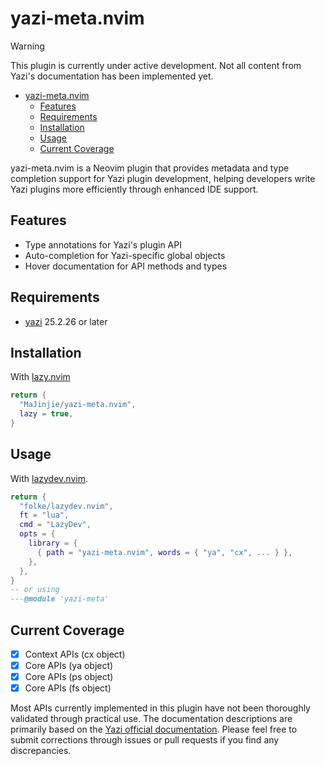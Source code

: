 # yazi-meta.nvim

> [!WARNING]
> This plugin is currently under active development. Not all content from Yazi's documentation has been implemented yet.

<!--toc:start-->

- [yazi-meta.nvim](#yazi-metanvim)
  - [Features](#features)
  - [Requirements](#requirements)
  - [Installation](#installation)
  - [Usage](#usage)
  - [Current Coverage](#current-coverage)
  <!--toc:end-->

yazi-meta.nvim is a Neovim plugin that provides metadata and type completion support for Yazi plugin development, helping developers write Yazi plugins more efficiently through enhanced IDE support.

## Features

- Type annotations for Yazi's plugin API
- Auto-completion for Yazi-specific global objects
- Hover documentation for API methods and types

## Requirements

- [yazi](https://github.com/sxyazi/yazi) 25.2.26 or later

## Installation

With [lazy.nvim](https://github.com/folke/lazy.nvim)

```lua
return {
  "MaJinjie/yazi-meta.nvim",
  lazy = true,
}
```

## Usage

With [lazydev.nvim](https://github.com/folke/lazydev.nvim).

```lua
return {
  "folke/lazydev.nvim",
  ft = "lua",
  cmd = "LazyDev",
  opts = {
    library = {
      { path = "yazi-meta.nvim", words = { "ya", "cx", ... } },
    },
  },
}
-- or using
---@module 'yazi-meta'
```

## Current Coverage

- [x] Context APIs (cx object)
- [x] Core APIs (ya object)
- [x] Core APIs (ps object)
- [x] Core APIs (fs object)

Most APIs currently implemented in this plugin have not been thoroughly validated through practical use. The documentation descriptions are primarily based on the [Yazi official documentation](https://yazi-rs.github.io/docs). Please feel free to submit corrections through issues or pull requests if you find any discrepancies.
